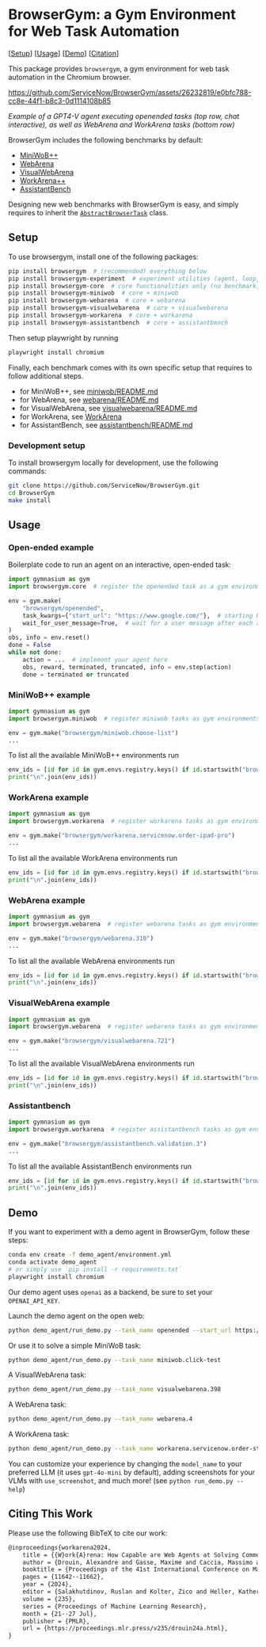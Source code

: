 # BrowserGym: a Gym Environment for Web Task Automation

[[Setup](#setup)] 
[[Usage](#usage)] 
[[Demo](#demo)] 
[[Citation](#citing-this-work)]

This package provides `browsergym`, a gym environment for web task automation in the Chromium browser.

https://github.com/ServiceNow/BrowserGym/assets/26232819/e0bfc788-cc8e-44f1-b8c3-0d1114108b85

_Example of a GPT4-V agent executing openended tasks (top row, chat interactive), as well as WebArena and WorkArena tasks (bottom row)_

BrowserGym includes the following benchmarks by default:
 - [MiniWoB++](https://miniwob.farama.org/)
 - [WebArena](https://webarena.dev/)
 - [VisualWebArena](https://jykoh.com/vwa)
 - [WorkArena++](https://github.com/ServiceNow/WorkArena)
 - [AssistantBench](https://github.com/oriyor/assistantbench)

Designing new web benchmarks with BrowserGym is easy, and simply requires to inherit the [`AbstractBrowserTask`](https://github.com/ServiceNow/BrowserGym/blob/main/browsergym/core/src/browsergym/core/task.py#L7C7-L7C26) class.

## Setup

To use browsergym, install one of the following packages:
```sh
pip install browsergym  # (recommended) everything below
pip install browsergym-experiment  # experiment utilities (agent, loop, benchmarks) + everything below
pip install browsergym-core  # core functionalities only (no benchmark, just the openended task)
pip install browsergym-miniwob  # core + miniwob
pip install browsergym-webarena  # core + webarena
pip install browsergym-visualwebarena  # core + visualwebarena
pip install browsergym-workarena  # core + workarena
pip install browsergym-assistantbench  # core + assistantbench
```

Then setup playwright by running
```sh
playwright install chromium
```

Finally, each benchmark comes with its own specific setup that requires to follow additional steps.
 - for MiniWoB++, see [miniwob/README.md](browsergym/miniwob/README.md)
 - for WebArena, see [webarena/README.md](browsergym/webarena/README.md)
 - for VisualWebArena, see [visualwebarena/README.md](browsergym/visualwebarena/README.md)
 - for WorkArena, see [WorkArena](https://github.com/ServiceNow/WorkArena)
 - for AssistantBench, see [assistantbench/README.md](browsergym/assistantbench/README.md)

### Development setup
To install browsergym locally for development, use the following commands:
```sh
git clone https://github.com/ServiceNow/BrowserGym.git
cd BrowserGym
make install
```

## Usage

### Open-ended example

Boilerplate code to run an agent on an interactive, open-ended task:
```python
import gymnasium as gym
import browsergym.core  # register the openended task as a gym environment

env = gym.make(
    "browsergym/openended",
    task_kwargs={"start_url": "https://www.google.com/"},  # starting URL
    wait_for_user_message=True,  # wait for a user message after each agent message sent to the chat
)
obs, info = env.reset()
done = False
while not done:
    action = ...  # implement your agent here
    obs, reward, terminated, truncated, info = env.step(action)
    done = terminated or truncated
```

### MiniWoB++ example

```python
import gymnasium as gym
import browsergym.miniwob  # register miniwob tasks as gym environments

env = gym.make("browsergym/miniwob.choose-list")
...
```

To list all the available MiniWoB++ environments run
```python
env_ids = [id for id in gym.envs.registry.keys() if id.startswith("browsergym/miniwob")]
print("\n".join(env_ids))
```

### WorkArena example

```python
import gymnasium as gym
import browsergym.workarena  # register workarena tasks as gym environments

env = gym.make("browsergym/workarena.servicenow.order-ipad-pro")
...
```

To list all the available WorkArena environments run
```python
env_ids = [id for id in gym.envs.registry.keys() if id.startswith("browsergym/workarena")]
print("\n".join(env_ids))
```

### WebArena example

```python
import gymnasium as gym
import browsergym.webarena  # register webarena tasks as gym environments

env = gym.make("browsergym/webarena.310")
...
```

To list all the available WebArena environments run
```python
env_ids = [id for id in gym.envs.registry.keys() if id.startswith("browsergym/webarena")]
print("\n".join(env_ids))
```

### VisualWebArena example

```python
import gymnasium as gym
import browsergym.webarena  # register webarena tasks as gym environments

env = gym.make("browsergym/visualwebarena.721")
...
```

To list all the available VisualWebArena environments run
```python
env_ids = [id for id in gym.envs.registry.keys() if id.startswith("browsergym/visualwebarena")]
print("\n".join(env_ids))
```

### Assistantbench

```python
import gymnasium as gym
import browsergym.workarena  # register assistantbench tasks as gym environments

env = gym.make("browsergym/assistantbench.validation.3")
...
```

To list all the available AssistantBench environments run
```python
env_ids = [id for id in gym.envs.registry.keys() if id.startswith("browsergym/workarena")]
print("\n".join(env_ids))
```

## Demo

If you want to experiment with a demo agent in BrowserGym, follow these steps:

```sh
conda env create -f demo_agent/environment.yml
conda activate demo_agent
# or simply use `pip install -r requirements.txt`
playwright install chromium
```

Our demo agent uses `openai` as a backend, be sure to set your `OPENAI_API_KEY`.

Launch the demo agent on the open web:
```sh
python demo_agent/run_demo.py --task_name openended --start_url https://www.google.com
```

Or use it to solve a simple MiniWoB task:
```sh
python demo_agent/run_demo.py --task_name miniwob.click-test
```

A VisualWebArena task:
```sh
python demo_agent/run_demo.py --task_name visualwebarena.398
```

A WebArena task:
```sh
python demo_agent/run_demo.py --task_name webarena.4
```

A WorkArena task:
```sh
python demo_agent/run_demo.py --task_name workarena.servicenow.order-standard-laptop
```

You can customize your experience by changing the `model_name` to your preferred LLM (it uses `gpt-4o-mini` by default), adding screenshots for your VLMs with `use_screenshot`, and much more! (see `python run_demo.py --help`)


## Citing This Work

Please use the following BibTeX to cite our work:
```tex
@inproceedings{workarena2024,
    title = {{W}ork{A}rena: How Capable are Web Agents at Solving Common Knowledge Work Tasks?},
    author = {Drouin, Alexandre and Gasse, Maxime and Caccia, Massimo and Laradji, Issam H. and Del Verme, Manuel and Marty, Tom and Vazquez, David and Chapados, Nicolas and Lacoste, Alexandre},
    booktitle = {Proceedings of the 41st International Conference on Machine Learning},
    pages = {11642--11662},
    year = {2024},
    editor = {Salakhutdinov, Ruslan and Kolter, Zico and Heller, Katherine and Weller, Adrian and Oliver, Nuria and Scarlett, Jonathan and Berkenkamp, Felix},
    volume = {235},
    series = {Proceedings of Machine Learning Research},
    month = {21--27 Jul},
    publisher = {PMLR},
    url = {https://proceedings.mlr.press/v235/drouin24a.html},
}


```
